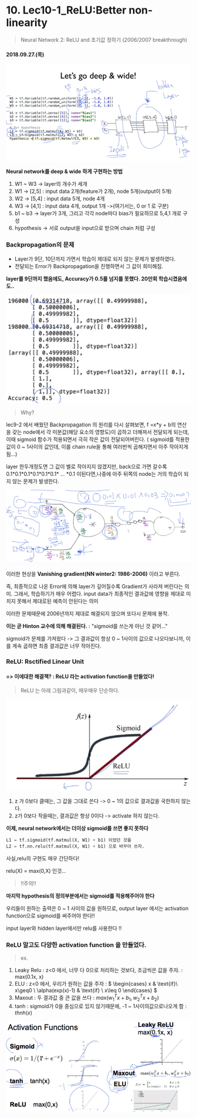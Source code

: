 # 10. Lec10-1_ReLU:Better non-linearity

> Neural Network 2: ReLU and 초기값 정하기 (2006/2007 breakthrough) 

#### 2018.09.27.(목)

![lec10_1](../img/lec10_1.png)

__Neural network를 deep & wide 하게 구현하는 방법__

1. W1 ~ W3 -> layer의 개수가 세개
2. W1 -> [2,5] : input data 2개(feature가 2개), node 5개(output이 5개)
3. W2 -> [5,4] : input data 5개, node 4개
4. W3 -> [4,1] : input data 4개, output 1개 ->(여기서는, 0 or 1 로 구분)
5. b1 ~ b3 -> layer가 3개, 그리고 각각 node마다 bias가 필요하므로 5,4,1 개로 구성
6. hypothesis -> 서로 output을 input으로 받으며 chain 처럼 구성



### Backpropagation의 문제

-  Layer가 9단, 10단까지 가면서 학습이 제대로 되지 않는 문제가 발생하였다.
- 전달되는 Error가 Backpropagation을 진행하면서 그 값이 희미해짐.

__layer를 9단까지 했음에도, Accuracy가 0.5를 넘지를 못했다. 20만회 학습시켰음에도..__

![lec10_2](../img/lec10_2.png)

> Why?

lec9-2 에서 배웠던 Backpropagation 의 원리를 다시 살펴보면, f =x*y + b의 연산을 갖는 node에서 각 미분값(해당 요소의 영향도)이 곱하고 더해져서 전달되게 되는데, 이때 sigmoid 함수가 적용되면서 극히 작은 값이 전달되어버린다. ( sigmoid를 적용한 값이 0 ~ 1사이의 값인데, 이를 chain rule을 통해 여러번씩 곱해지면서 아주 작아지게 됨...)

layer 한두개정도면 그 값이 별로 작아지지 않겠지만, back으로 가면 갈수록 0.1\*0.1\*0.1\*0.1\*0.1\*0.1\* ... \*0.1 이된다면,나중에 아주 뒤쪽의 node는 거의 학습이 되지 않는 문제가 발생한다.

![lec10_3](../img/lec10_3.png)

이러한 현상을 __Vanishing gradient(NN winter2: 1986-2006)__ 이라고 부른다.

즉, 최종적으로 나온 Error에 의해 layer가 깊어질수록 Gradient가 사라져 버린다는 의미. 그래서, 학습하기가 매우 어렵다. input data가 최종적인 결과값에 영향을 제대로 미치지 못해서 제대로된 예측이 안된다는 의미

이러한 문제때문에 2006년까지 제대로 해결되지 않으며 또다시 문제에 봉착.



__이는 곧 Hinton 교수에 의해 해결된다.__ : "sigmoid를 쓰는게 아닌 것 같어..."

sigmoid가 문제를 가져왔다 -> 그 결과값이 항상 0 ~ 1사이의 값으로 나오다보니까, 이를 계속 곱하면 최종 결과값은 너무 작아진다.



### ReLU: Rsctified Linear Unit

#### => 이에대한 해결책? : ReLU 라는 activation function을 만들었다!

> ReLU 는 아래 그림과같이, 매우매우 단순하다.

![lec10_4](../img/lec10_4.png)

1. z 가 0보다 클때는, 그 값을 그대로 쓴다 -> 0 ~ 1의 값으로 결과값을 국한하지 않는다.
2. z가 0보다 작을때는, 결과값은 항상 0이다 -> activate 하지 않는다.

__이제, neural network에서는 더이상 sigmoid를 쓰면 좋지 못하다__

~~~python
L1 = tf.sigmoid(tf.matmul(X, W1) + b1) 이었던 것을
L2 = tf.nn.relu(tf.matmul(X, W1) + b1) 으로 바꾸어 쓰자.
~~~

사실,relu의 구현도 매우 간단하다!

relu(X) = max(0,X) 인것...



> !!주의!! 

__마지막 hypothesis의 정의부분에서는 sigmoid를 적용해주어야 한다__

우리들이 원하는 출력은  0 ~ 1 사이의 값을 원하므로, output layer 에서는 activation function으로 sigmoid를 써주어야 한다!!

input layer와 hidden layer에서만 relu를 사용한다 !!



### ReLU 말고도 다양한 activation function 을 만들었다.

> ex.

1. Leaky Relu : z<0 에서, 너무 다 0으로 처리하는 것보다, 조금씩은 값을 주자. : max(0.1x, x)
2. ELU : z<0 에서, 우리가 원하는 값을 주자 : $ \begin{cases} x & \text{if}\ x\geq0 \\ \alpha(exp(x)-1) & \text{if} \ x\leq 0 \end{cases} $
3. Maxout : 두 결과값 중 큰 값을 쓰다 : $max(w^T_1x + b_1, w^T_2x+b_2)$ 
4. tanh : sigmoid가 0을 중심으로 있지 않기때문에, -1 ~ 1사이의값으로나오게 함 : $thnh(x)$



![lec10_5](../img/lec10_5.png) 



